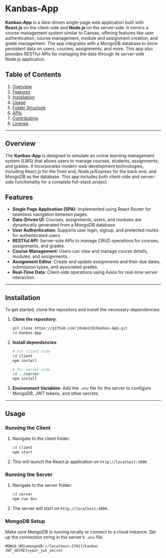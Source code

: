 # Kanbas-App

**Kanbas-App** is a data-driven single-page web application built with **React.js** on the client-side and **Node.js** on the server-side. It mimics a course management system similar to Canvas, offering features like user authentication, course management, module and assignment creation, and grade management. The app integrates with a MongoDB database to store persistent data on users, courses, assignments, and more. This app also provides RESTful APIs for managing the data through its server-side Node.js application.

## Table of Contents

1. [Overview](#overview)
2. [Features](#features)
3. [Installation](#installation)
4. [Usage](#usage)
5. [Folder Structure](#folder-structure)
6. [APIs](#apis)
7. [Contributing](#contributing)
8. [License](#license)

---

## Overview

The **Kanbas-App** is designed to simulate an online learning management system (LMS) that allows users to manage courses, students, assignments, and grades. It incorporates modern web development technologies, including React.js for the front end, Node.js/Express for the back end, and MongoDB as the database. This app includes both client-side and server-side functionality for a complete full-stack project.

## Features

- **Single Page Application (SPA)**: Implemented using React Router for seamless navigation between pages.
- **Data-Driven UI**: Courses, assignments, users, and modules are dynamically generated from a MongoDB database.
- **User Authentication**: Supports user login, signup, and protected routes for authenticated users.
- **RESTful API**: Server-side APIs to manage CRUD operations for courses, assignments, and grades.
- **Course Management**: Users can view and manage course details, modules, and assignments.
- **Assignment Editor**: Create and update assignments and their due dates, submission types, and associated grades.
- **Real-Time Data**: Client-side operations using Axios for real-time server interaction.
  
---

## Installation

To get started, clone the repository and install the necessary dependencies:

1. **Clone the repository**:

    ```bash
    git clone https://github.com/jdumez10/Kanbas-App.git
    cd Kanbas-App
    ```

2. **Install dependencies**:

    ```bash
    # For client-side
    cd client
    npm install

    # For server-side
    cd ../server
    npm install
    ```

3. **Environment Variables**:
   Add the `.env` file for the server to configure MongoDB, JWT tokens, and other secrets.

---

## Usage

### Running the Client

1. Navigate to the client folder:
    ```bash
    cd client
    npm start
    ```

2. This will launch the React.js application on `http://localhost:3000`.

### Running the Server

1. Navigate to the server folder:
    ```bash
    cd server
    npm run dev
    ```

2. The server will start on `http://localhost:4000`.

### MongoDB Setup

Make sure MongoDB is running locally or connect to a cloud instance. Set up the connection string in the server’s `.env` file.

```env
MONGO_URI=mongodb://localhost:27017/kanbas
JWT_SECRET=your_jwt_secret
